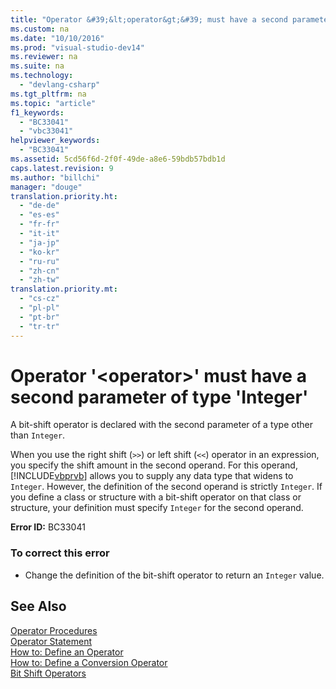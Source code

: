 ```yaml
---
title: "Operator &#39;&lt;operator&gt;&#39; must have a second parameter of type &#39;Integer&#39;"
ms.custom: na
ms.date: "10/10/2016"
ms.prod: "visual-studio-dev14"
ms.reviewer: na
ms.suite: na
ms.technology: 
  - "devlang-csharp"
ms.tgt_pltfrm: na
ms.topic: "article"
f1_keywords: 
  - "BC33041"
  - "vbc33041"
helpviewer_keywords: 
  - "BC33041"
ms.assetid: 5cd56f6d-2f0f-49de-a8e6-59bdb57bdb1d
caps.latest.revision: 9
ms.author: "billchi"
manager: "douge"
translation.priority.ht: 
  - "de-de"
  - "es-es"
  - "fr-fr"
  - "it-it"
  - "ja-jp"
  - "ko-kr"
  - "ru-ru"
  - "zh-cn"
  - "zh-tw"
translation.priority.mt: 
  - "cs-cz"
  - "pl-pl"
  - "pt-br"
  - "tr-tr"
---
```

# Operator &#39;&lt;operator&gt;&#39; must have a second parameter of type &#39;Integer&#39;
A bit-shift operator is declared with the second parameter of a type other than `Integer`.  
  
 When you use the right shift (`>>`) or left shift (`<<`) operator in an expression, you specify the shift amount in the second operand. For this operand, [!INCLUDE[vbprvb](../codequality/includes/vbprvb_md.md)] allows you to supply any data type that widens to `Integer`. However, the definition of the second operand is strictly `Integer`. If you define a class or structure with a bit-shift operator on that class or structure, your definition must specify `Integer` for the second operand.  
  
 **Error ID:** BC33041  
  
### To correct this error  
  
-   Change the definition of the bit-shift operator to return an `Integer` value.  
  
## See Also  
 [Operator Procedures](../Topic/Operator%20Procedures%20\(Visual%20Basic\).md)   
 [Operator Statement](../Topic/Operator%20Statement.md)   
 [How to: Define an Operator](../Topic/How%20to:%20Define%20an%20Operator%20\(Visual%20Basic\).md)   
 [How to: Define a Conversion Operator](../Topic/How%20to:%20Define%20a%20Conversion%20Operator%20\(Visual%20Basic\).md)   
 [Bit Shift Operators](../Topic/Bit%20Shift%20Operators%20\(Visual%20Basic\).md)